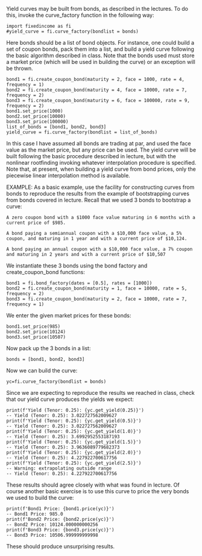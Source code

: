 Yield curves may be built from bonds, as described in the lectures.  To do this, invoke the curve_factory function in the following way:

    import fixedincome as fi
    #yield_curve = fi.curve_factory(bondlist = bonds)

Here bonds should be a list of bond objects.  For instance, one could build a set of coupon bonds, pack them into a list, and build a yield curve following the basic algorithm described in class. Note that the bonds used must store a market price (which will be used in building the curve) or an exception will be thrown.

    bond1 = fi.create_coupon_bond(maturity = 2, face = 1000, rate = 4, frequency = 1)
    bond2 = fi.create_coupon_bond(maturity = 4, face = 10000, rate = 7, frequency = 2)
    bond3 = fi.create_coupon_bond(maturity = 6, face = 100000, rate = 9, frequency = 2)
    bond1.set_price(1000)
    bond2.set_price(10000)
    bond3.set_price(100000)
    list_of_bonds = [bond1, bond2, bond3]
    yield_curve = fi.curve_factory(bondlist = list_of_bonds)

In this case I have assumed all bonds are trading at par, and used the face value as the market price, but any price can be used.  The yield curve will be built following the basic procedure described in lecture, but with the nonlinear rootfinding invoking whatever interpolation procedure is specified.  Note that, at present, when building a yield curve from bond prices, only the piecewise linear interpolation method is available. 


EXAMPLE: As a basic example, use the facility for constructing curves from bonds to reproduce the results from the example of bootstrapping curves from bonds covered in lecture.  Recall that we used 3 bonds to bootstrap a curve:

    A zero coupon bond with a $1000 face value maturing in 6 months with a current price of $985.

    A bond paying a semiannual coupon with a $10,000 face value, a 5% coupon, and maturing in 1 year and with a current price of $10,124.

    A bond paying an annual coupon with a $10,000 face value, a 7% coupon and maturing in 2 years and with a current price of $10,507

We instantiate these 3 bonds using the bond factory and create_coupon_bond functions:

    bond1 = fi.bond_factory(dates = [0.5], rates = [1000])
    bond2 = fi.create_coupon_bond(maturity = 1, face = 10000, rate = 5, frequency = 2)
    bond3 = fi.create_coupon_bond(maturity = 2, face = 10000, rate = 7, frequency = 1)

We enter the given market prices for these bonds:

    bond1.set_price(985)
    bond2.set_price(10124)
    bond3.set_price(10507)

Now pack up the 3 bonds in a list:

    bonds = [bond1, bond2, bond3]

Now we can build the curve:

    yc=fi.curve_factory(bondlist = bonds)

Since we are expecting to reproduce the results we reached in class, check that our yield curve produces the yields we expect:

    print(f'Yield (Tenor: 0.25): {yc.get_yield(0.25)}')
    -- Yield (Tenor: 0.25): 3.022727562009627
    print(f'Yield (Tenor: 0.25): {yc.get_yield(0.5)}')
    -- Yield (Tenor: 0.25): 3.022727562009627
    print(f'Yield (Tenor: 0.25): {yc.get_yield(1.0)}')
    -- Yield (Tenor: 0.25): 3.6992952553187193
    print(f'Yield (Tenor: 0.25): {yc.get_yield(1.5)}')
    -- Yield (Tenor: 0.25): 3.9636089779682373
    print(f'Yield (Tenor: 0.25): {yc.get_yield(2.0)}')
    -- Yield (Tenor: 0.25): 4.227922700617756
    print(f'Yield (Tenor: 0.25): {yc.get_yield(2.5)}')
    -- Warning: extrapolating outside range
    -- Yield (Tenor: 0.25): 4.227922700617756

These results should agree closely with what was found in lecture.  Of course another basic exercise is to use this curve to price the very bonds we used to build the curve:

    print(f'Bond1 Price: {bond1.price(yc)}')
    -- Bond1 Price: 985.0
    print(f'Bond2 Price: {bond2.price(yc)}')
    -- Bond2 Price: 10124.000000000256
    print(f'Bond3 Price: {bond3.price(yc)}')
    -- Bond3 Price: 10506.999999999998

These should produce unsurprising results.
